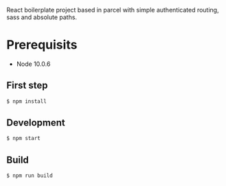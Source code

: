 React boilerplate project based in parcel with simple authenticated routing, sass and absolute paths.

# Prerequisits
- Node 10.0.6

## First step
```sh
$ npm install
```

## Development
```sh
$ npm start
```

## Build
```sh
$ npm run build
```